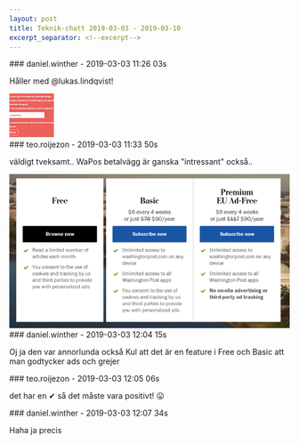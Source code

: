 ```yaml
---
layout: post
title: Teknik-chatt 2019-03-03 - 2019-03-10
excerpt_separator: <!--excerpt-->
---
```

<section class="message" markdown="1">
### daniel.winther - 2019-03-03 11:26 03s

Håller med @lukas.lindqvist!

<div class="imageblock">
<a href="/assets/blogAssets/FGM4Q494H-image.png">
<img alt="image.png" src="/assets/blogAssets/thumbnail-FGM4Q494H-image.png"/>
</a></div>

     
</section>
<section class="message" markdown="1">
### teo.roijezon - 2019-03-03 11:33 50s

väldigt tveksamt..
WaPos betalvägg är ganska "intressant" också..

<div class="imageblock">
<a href="/assets/blogAssets/FGMLD9LSG-image.png">
<img alt="image.png" src="/assets/blogAssets/thumbnail-FGMLD9LSG-image.png"/>
</a></div>

     
</section>
<section class="message" markdown="1">
### daniel.winther - 2019-03-03 12:04 15s

Oj ja den var annorlunda också
Kul att det är en feature i Free och Basic att man godtycker ads och grejer
</section>
<section class="message" markdown="1">
### teo.roijezon - 2019-03-03 12:05 06s

det har en ✔ så det måste vara positivt!
😛
</section>
<section class="message" markdown="1">
### daniel.winther - 2019-03-03 12:07 34s

Haha ja precis

<!--excerpt-->
</section>